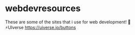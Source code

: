 # webdevresources
These are some of the sites that i use for web development! 💌 <br>
⚡UIverse
  https://uiverse.io/buttons
